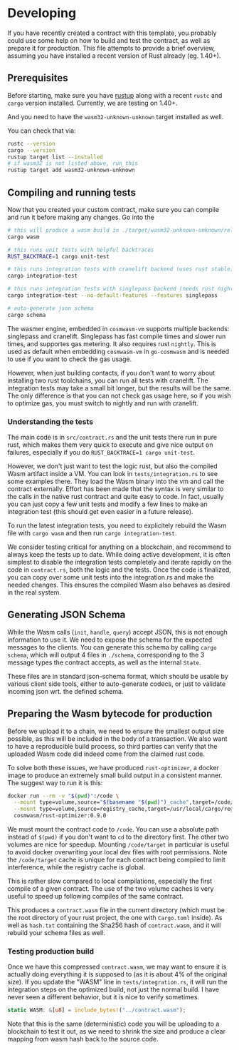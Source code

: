 # Developing

If you have recently created a contract with this template, you probably could use some
help on how to build and test the contract, as well as prepare it for production. This
file attempts to provide a brief overview, assuming you have installed a recent
version of Rust already (eg. 1.40+).

## Prerequisites

Before starting, make sure you have [rustup](https://rustup.rs/) along with a
recent `rustc` and `cargo` version installed. Currently, we are testing on 1.40+.

And you need to have the `wasm32-unknown-unknown` target installed as well.

You can check that via:

```sh
rustc --version
cargo --version
rustup target list --installed
# if wasm32 is not listed above, run this
rustup target add wasm32-unknown-unknown
```

## Compiling and running tests

Now that you created your custom contract, make sure you can compile and run it before
making any changes. Go into the

```sh
# this will produce a wasm build in ./target/wasm32-unknown-unknown/release/YOUR_NAME_HERE.wasm
cargo wasm

# this runs unit tests with helpful backtraces
RUST_BACKTRACE=1 cargo unit-test

# this runs integration tests with cranelift backend (uses rust stable)
cargo integration-test

# this runs integration tests with singlepass backend (needs rust nightly)
cargo integration-test --no-default-features --features singlepass

# auto-generate json schema
cargo schema
```

The wasmer engine, embedded in `cosmwasm-vm` supports multiple backends:
singlepass and cranelift. Singlepass has fast compile times and slower run times,
and supportes gas metering. It also requires rust `nightly`. This is used as default
when embedding `cosmwasm-vm` in `go-cosmwasm` and is needed to use if you want to
check the gas usage.

However, when just building contacts, if you don't want to worry about installing
two rust toolchains, you can run all tests with cranelift. The integration tests
may take a small bit longer, but the results will be the same. The only difference
is that you can not check gas usage here, so if you wish to optimize gas, you must
switch to nightly and run with cranelift.

### Understanding the tests

The main code is in `src/contract.rs` and the unit tests there run in pure rust,
which makes them very quick to execute and give nice output on failures, especially
if you do `RUST_BACKTRACE=1 cargo unit-test`.

However, we don't just want to test the logic rust, but also the compiled Wasm artifact
inside a VM. You can look in `tests/integration.rs` to see some examples there. They
load the Wasm binary into the vm and call the contract externally. Effort has been
made that the syntax is very similar to the calls in the native rust contract and
quite easy to code. In fact, usually you can just copy a few unit tests and modify
a few lines to make an integration test (this should get even easier in a future release).

To run the latest integration tests, you need to explicitely rebuild the Wasm file with
`cargo wasm` and then run `cargo integration-test`.

We consider testing critical for anything on a blockchain, and recommend to always keep
the tests up to date. While doing active development, it is often simplest to disable
the integration tests completely and iterate rapidly on the code in `contract.rs`,
both the logic and the tests. Once the code is finalized, you can copy over some unit
tests into the integration.rs and make the needed changes. This ensures the compiled
Wasm also behaves as desired in the real system.

## Generating JSON Schema

While the Wasm calls (`init`, `handle`, `query`) accept JSON, this is not enough
information to use it. We need to expose the schema for the expected messages to the
clients. You can generate this schema by calling `cargo schema`, which will output
4 files in `./schema`, corresponding to the 3 message types the contract accepts,
as well as the internal `State`.

These files are in standard json-schema format, which should be usable by various
client side tools, either to auto-generate codecs, or just to validate incoming
json wrt. the defined schema.

## Preparing the Wasm bytecode for production

Before we upload it to a chain, we need to ensure the smallest output size possible,
as this will be included in the body of a transaction. We also want to have a
reproducible build process, so third parties can verify that the uploaded Wasm
code did indeed come from the claimed rust code.

To solve both these issues, we have produced `rust-optimizer`, a docker image to
produce an extremely small build output in a consistent manner. The suggest way
to run it is this:

```sh
docker run --rm -v "$(pwd)":/code \
  --mount type=volume,source="$(basename "$(pwd)")_cache",target=/code/target \
  --mount type=volume,source=registry_cache,target=/usr/local/cargo/registry \
  cosmwasm/rust-optimizer:0.9.0
```

We must mount the contract code to `/code`. You can use a absolute path instead
of `$(pwd)` if you don't want to `cd` to the directory first. The other two
volumes are nice for speedup. Mounting `/code/target` in particular is useful
to avoid docker overwriting your local dev files with root permissions.
Note the `/code/target` cache is unique for each contract being compiled to limit
interference, while the registry cache is global.

This is rather slow compared to local compilations, especially the first compile
of a given contract. The use of the two volume caches is very useful to speed up
following compiles of the same contract.

This produces a `contract.wasm` file in the current directory (which must be the root
directory of your rust project, the one with `Cargo.toml` inside). As well as
`hash.txt` containing the Sha256 hash of `contract.wasm`, and it will rebuild
your schema files as well.

### Testing production build

Once we have this compressed `contract.wasm`, we may want to ensure it is actually
doing everything it is supposed to (as it is about 4% of the original size).
If you update the "WASM" line in `tests/integration.rs`, it will run the integration
steps on the optimized build, not just the normal build. I have never seen a different
behavior, but it is nice to verify sometimes.

```rust
static WASM: &[u8] = include_bytes!("../contract.wasm");
```

Note that this is the same (deterministic) code you will be uploading to
a blockchain to test it out, as we need to shrink the size and produce a
clear mapping from wasm hash back to the source code.
